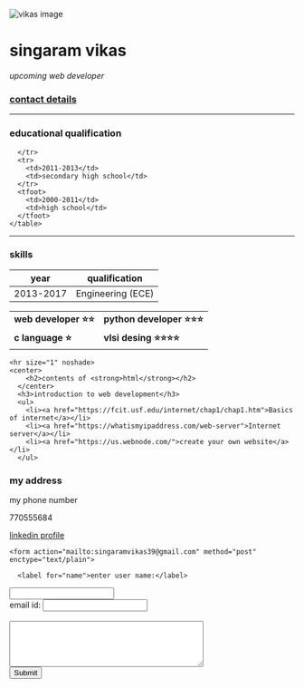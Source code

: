 <html lang="en" dir="ltr">

<head>
  <meta charset="utf-8">
  <title>Singaram's</title>
</head>
<body>

<img src="https://media-exp1.licdn.com/dms/image/C4E03AQEH2gmCCuGp7w/profile-displayphoto-shrink_200_200/0?e=1593043200&v=beta&t=hUb9MAnUh_wbNgl2MY6qAe1jCIixAI0Q-x8DGkVBZYA" alt="vikas image"><h1> singaram vikas</h1>
<p>
  <em>upcoming web developer </em>
  </p>
  <h3><a href="contact1.html">contact details</a></h3>

<hr size="1" noshade>
    <h3>educational qualification</h3>
    <table>
      <thead>
      <th>year</th>
      <th>qualification</th>
      </thead>
      <tr>
        <td>2013-2017</td>
        <td>Engineering (ECE)</td>

      </tr>
      <tr>
        <td>2011-2013</td>
        <td>secondary high school</td>
      </tr>
      <tfoot>
        <td>2000-2011</td>
        <td>high school</td>
      </tfoot>
    </table>
<hr size="1" noshade>
<h3>skills</h3>
<table cellspacing="10">
  <tr>
    <td><b>web developer ⭐⭐</b></td>
    <td><b>python developer ⭐⭐⭐</b></td>
  </tr>
  <tr>
    <td><b>c language ⭐</b></td>
    <td><b>vlsi desing ⭐⭐⭐⭐</b></td>
  </tr>
</table cellspacing="10">


    <hr size="1" noshade>
    <center>
        <h2>contents of <strong>html</strong></h2>
      </center>
      <h3>introduction to web development</h3>
      <ul>
        <li><a href="https://fcit.usf.edu/internet/chap1/chap1.htm">Basics of internet</a></li>
        <li><a href="https://whatismyipaddress.com/web-server">Internet server</a></li>
        <li><a href="https://us.webnode.com/">create your own website</a></li>
      </ul>

</body>

</html>

<html lang="en" dir="ltr">
  <head>
    <meta charset="utf-8">
    <title>contct details</title>
  </head>
  <body>
    <h3>my address</h3>
    <p>my phone number </p>
    <p>770555684</p>
    <a href="www.linkedin.com/in/singaram-vikas-8b6a2611b">linkedin profile</a>

    <form action="mailto:singaramvikas39@gmail.com" method="post" enctype="text/plain">

      <label for="name">enter user name:</label>
  <input type="text">
  <br>
  <label for="email id">  email id:  </label>
  <input type="email" id="email">
  <br>
  <br>
  <label>
    <textarea name="text" rows="5" cols="40"></textarea>
  </label>
<br>
  <input type="submit">
  </form>
  </body>
</html>
